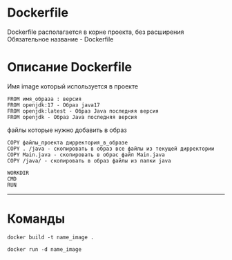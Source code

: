 # Dockerfile
Dockerfile располагается в корне проекта, без расширения
Обязательное название - Dockerfile

#   Описание Dockerfile

Имя image который используется в проекте 

    FROM имя_образа : версия
    FROM openjdk:17 - Образ java17
    FROM openjdk:latest - Образ Java последняя версия
    FROM openjdk - Образ Java последняя версия
файлы которые нужно добавить в образ

    COPY файлы_проекта дирректория_в_образе
    COPY . /java - скопировать в образ все файлы из текущей дирректории
    COPY Main.java - скопировать в обрас файл Main.java
    COPY /java/ - скопировать в образ файлы из папки java

    WORKDIR
    CMD
    RUN

---------------
# Команды 
    
    docker build -t name_image .

    docker run -d name_image 

    